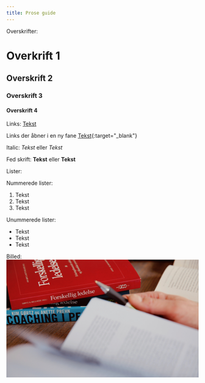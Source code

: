 ```yaml
---
title: Prose guide
---
```


Overskrifter:

# Overkrift 1
## Overskrift 2
### Overskrift 3
#### Overskrift 4

Links:
[Tekst](https://www.eksempel.dk)

Links der åbner i en ny fane
[Tekst](https://www.eksempel.dk){:target="_blank"}

Italic:
*Tekst* eller _Tekst_

Fed skrift:
**Tekst** eller __Tekst__

Lister:

Nummerede lister:
1. Tekst
2. Tekst
3. Tekst

Unummerede lister:
- Tekst
- Tekst
- Tekst

Billed:
![Tekst der kommer frem når har musen over billedet](/images/forum/post.jpg "Billed titel")